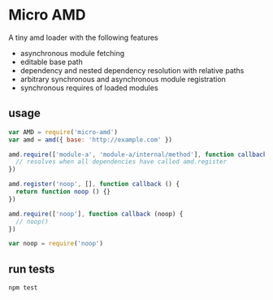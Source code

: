 # Micro AMD

A tiny amd loader with the following features

- asynchronous module fetching
- editable base path
- dependency and nested dependency resolution with relative paths
- arbitrary synchronous and asynchronous module registration
- synchronous requires of loaded modules

## usage
```js
var AMD = require('micro-amd')
var amd = amd({ base: 'http://example.com' })

amd.require(['module-a', 'module-a/internal/method'], function callback (a, method) {
  // resolves when all dependencies have called amd.register
})

amd.register('noop', [], function callback () {
  return function noop () {}
})

amd.require(['noop'], function callback (noop) {
  // noop()
})

var noop = require('noop')

```

## run tests
```js
npm test
```
